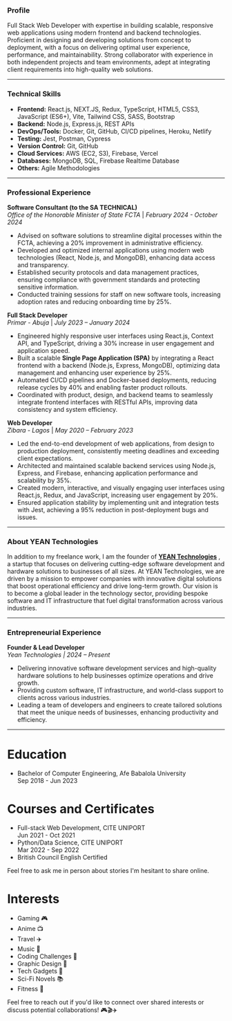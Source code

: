 ### **Profile**

Full Stack Web Developer with expertise in building scalable, responsive web applications using modern frontend and backend technologies. Proficient in designing and developing solutions from concept to deployment, with a focus on delivering optimal user experience, performance, and maintainability. Strong collaborator with experience in both independent projects and team environments, adept at integrating client requirements into high-quality web solutions.

---

### **Technical Skills**

- **Frontend:** React.js, NEXT.JS, Redux, TypeScript, HTML5, CSS3, JavaScript (ES6+), Vite, Tailwind CSS, SASS, Bootstrap
- **Backend:** Node.js, Express.js, REST APIs
- **DevOps/Tools:** Docker, Git, GitHub, CI/CD pipelines, Heroku, Netlify
- **Testing:** Jest, Postman, Cypress
- **Version Control:** Git, GitHub
- **Cloud Services:** AWS (EC2, S3), Firebase, Vercel
- **Databases:** MongoDB, SQL, Firebase Realtime Database
- **Others:** Agile Methodologies

---

### **Professional Experience**

**Software Consultant (to the SA TECHNICAL)**  
_Office of the Honorable Minister of State FCTA_ | _February 2024 - October 2024_

- Advised on software solutions to streamline digital processes within the FCTA, achieving a 20% improvement in administrative efficiency.
- Developed and optimized internal applications using modern web technologies (React, Node.js, and MongoDB), enhancing data access and transparency.
- Established security protocols and data management practices, ensuring compliance with government standards and protecting sensitive information.
- Conducted training sessions for staff on new software tools, increasing adoption rates and reducing onboarding time by 25%.

**Full Stack Developer**  
_Primar - Abuja_ | _July 2023 – January 2024_

- Engineered highly responsive user interfaces using React.js, Context API, and TypeScript, driving a 30% increase in user engagement and application speed.
- Built a scalable **Single Page Application (SPA)** by integrating a React frontend with a backend (Node.js, Express, MongoDB), optimizing data management and enhancing user experience by 25%.
- Automated CI/CD pipelines and Docker-based deployments, reducing release cycles by 40% and enabling faster product rollouts.
- Coordinated with product, design, and backend teams to seamlessly integrate frontend interfaces with RESTful APIs, improving data consistency and system efficiency.

**Web Developer**  
_Zibara - Lagos_ | _May 2020 – February 2023_

- Led the end-to-end development of web applications, from design to production deployment, consistently meeting deadlines and exceeding client expectations.
- Architected and maintained scalable backend services using Node.js, Express, and Firebase, enhancing application performance and scalability by 35%.
- Created modern, interactive, and visually engaging user interfaces using React.js, Redux, and JavaScript, increasing user engagement by 20%.
- Ensured application stability by implementing unit and integration tests with Jest, achieving a 95% reduction in post-deployment bugs and issues.

---

### About YEAN Technologies

In addition to my freelance work, I am the founder of [**YEAN Technologies**](https://yeantech.com)
, a startup that focuses on delivering cutting-edge software development and hardware solutions to businesses of all sizes. At YEAN Technologies, we are driven by a mission to empower companies with innovative digital solutions that boost operational efficiency and drive long-term growth. Our vision is to become a global leader in the technology sector, providing bespoke software and IT infrastructure that fuel digital transformation across various industries.

---

### **Entrepreneurial Experience**

**Founder & Lead Developer**  
_Yean Technologies | 2024 – Present_

- Delivering innovative software development services and high-quality hardware solutions to help businesses optimize operations and drive growth.
- Providing custom software, IT infrastructure, and world-class support to clients across various industries.
- Leading a team of developers and engineers to create tailored solutions that meet the unique needs of businesses, enhancing productivity and efficiency.

---

# Education

- Bachelor of Computer Engineering, Afe Babalola University <br/>
  Sep 2018 - Jun 2023

# Courses and Certificates

- Full-stack Web Development, CITE UNIPORT <br/>
  Jun 2021 - Oct 2021
- Python/Data Science, CITE UNIPORT <br/>
  Mar 2022 - Sep 2022
- British Council English Certified

Feel free to ask me in person about stories I'm hesitant to share online.

# Interests

- Gaming 🎮
- Anime 📺
- Travel ✈️
- Music 🎵
- Coding Challenges 🧩
- Graphic Design 🎨
- Tech Gadgets 📱
- Sci-Fi Novels 📚
- Fitness 💪

Feel free to reach out if you'd like to connect over shared interests or discuss potential collaborations! 🎮🎬✈️
